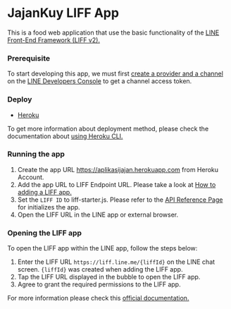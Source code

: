 ﻿# JajanKuy LIFF App
 This is a food web application that use the basic functionality of the [LINE Front-End Framework (LIFF v2).](https://developers.line.biz/en/docs/liff/overview/)
 
 ### Prerequisite
 To start developing this app, we must first [create a provider and a channel](https://developers.line.biz/en/docs/liff/getting-started/) on the [LINE Developers Console](https://developers.line.biz/console) to get a channel access token.
 
 ### Deploy
 * [Heroku](https://www.heroku.com/)

To get more information about deployment method, please check the documentation about [using Heroku CLI.](https://devcenter.heroku.com/articles/git)
 
 ### Running the app
 1. Create the app URL https://aplikasijajan.herokuapp.com from Heroku Account.
 2. Add the app URL to LIFF Endpoint URL. Please take a look at [How to adding a LIFF app.](https://developers.line.biz/en/docs/liff/registering-liff-apps/#registering-liff-app)
 3. Set the `LIFF ID` to liff-starter.js. Please refer to the [API Reference Page](https://developers.line.biz/en/reference/liff/#initialize-liff-app) for initializes the app.
 4. Open the LIFF URL in the LINE app or external browser.
 
 ### Opening the LIFF app
 To open the LIFF app within the LINE app, follow the steps below:
 1. Enter the LIFF URL `https://liff.line.me/{liffId}` on the LINE chat screen. `{liffId}` was created when adding the LIFF app.
 2. Tap the LIFF URL displayed in the bubble to open the LIFF app.
 3. Agree to grant the required permissions to the LIFF app.

For more information please check this [official documentation.](https://developers.line.biz/en/docs/liff/opening-liff-app/)
